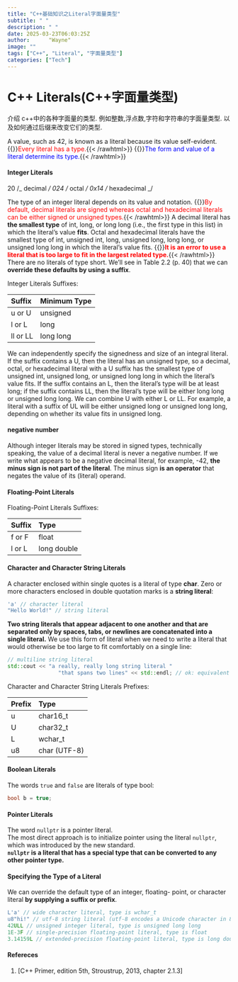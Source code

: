```yaml
---
title: "C++基础知识之Literal字面量类型"
subtitle: " "
description: " "
date: 2025-03-23T06:03:25Z
author:      "Wayne"
image: ""
tags: ["C++", "Literal", "字面量类型"]
categories: ["Tech"]
---
```


# C++ Literals(C++字面量类型)

介绍 c++中的各种字面量的类型. 例如整数,浮点数,字符和字符串的字面量类型. 以及如何通过后缀来改变它们的类型.

A value, such as 42, is known as a literal because its value self-evident.  
{{<rawhtml>}}<span style="color:red;">Every literal has a type.</span>{{< /rawhtml>}} {{<rawhtml>}}<span style="color:blue;">The form and value of a literal determine its type.</span>{{< /rawhtml>}}

#### Integer Literals

20 /_ decimal _/ 024 /_ octal _/ 0x14 /_ hexadecimal _/

The type of an integer literal depends on its value and notation. {{<rawhtml>}}<span style="color:red;">By default, decimal literals are signed whereas octal and hexadecimal literals can be either signed or unsigned types.</span>{{< /rawhtml>}} A decimal literal has **the smallest type** of int, long, or long long (i.e., the first type in this list) in which the literal’s value **fits**. Octal and hexadecimal literals have the smallest type of int, unsigned int, long, unsigned long, long long, or unsigned long long in which the literal’s value fits. {{<rawhtml>}}<span style="color:red;font-weight:bold;">It is an error to use a literal that is too large to fit in the largest related type.</span>{{< /rawhtml>}} There are no literals of type short. We’ll see in Table 2.2 (p. 40) that we can **override these defaults by using a suffix**.

Integer Literals Suffixes:

| Suffix   | Minimum Type |
| :------- | :----------- |
| u or U   | unsigned     |
| l or L   | long         |
| ll or LL | long long    |

We can independently specify the signedness and size of an integral literal. If the suffix contains a U, then the literal has an unsigned type, so a decimal, octal, or hexadecimal literal with a U suffix has the smallest type of unsigned int, unsigned long, or unsigned long long in which the literal’s value fits. If the suffix contains an L, then the literal’s type will be at least long; if the suffix contains LL, then the literal’s type will be either long long or unsigned long long. We can combine U with either L or LL. For example, a literal with a suffix of UL will be either unsigned long or unsigned long long, depending on whether its value fits in unsigned long.

#### negative number

Although integer literals may be stored in signed types, technically speaking, the value of a decimal literal is never a negative number. If we write what appears to be a negative decimal literal, for example, -42, **the minus sign is not part of the literal**. The minus sign **is an operator** that negates the value of its (literal) operand.

#### Floating-Point Literals

Floating-Point Literals Suffixes:

| Suffix | Type        |
| :----- | :---------- |
| f or F | float       |
| l or L | long double |

#### Character and Character String Literals

A character enclosed within single quotes is a literal of type **char**. Zero or more characters enclosed in double quotation marks is a **string literal**:

```cpp
'a' // character literal
"Hello World!" // string literal
```

**Two string literals that appear adjacent to one another and that are separated only
by spaces, tabs, or newlines are concatenated into a single literal.** We use this form of
literal when we need to write a literal that would otherwise be too large to fit
comfortably on a single line:

```cpp
// multiline string literal
std::cout << "a really, really long string literal "
                "that spans two lines" << std::endl; // ok: equivalent to one string literal
```

Character and Character String Literals Prefixes:

| Prefix | Type         |
| :----- | :----------- |
| u      | char16_t     |
| U      | char32_t     |
| L      | wchar_t      |
| u8     | char (UTF-8) |

#### Boolean Literals

The words `true` and `false` are literals of type bool:

```cpp
bool b = true;
```

#### Pointer Literals

The word `nullptr` is a pointer literal.  
The most direct approach is to initialize pointer using the literal `nullptr`, which was
introduced by the new standard.  
**`nullptr` is a literal that has a special type that can be converted to any other pointer type.**

#### Specifying the Type of a Literal

We can override the default type of an integer, floating- point, or character literal **by
supplying a suffix or prefix**.

```cpp
L'a' // wide character literal, type is wchar_t
u8"hi!" // utf-8 string literal (utf-8 encodes a Unicode character in 8 bits)
42ULL // unsigned integer literal, type is unsigned long long
1E-3F // single-precision floating-point literal, type is float
3.14159L // extended-precision floating-point literal, type is long double
```

#### Refereces

1. [C++ Primer, edition 5th, Stroustrup, 2013, chapter 2.1.3]
